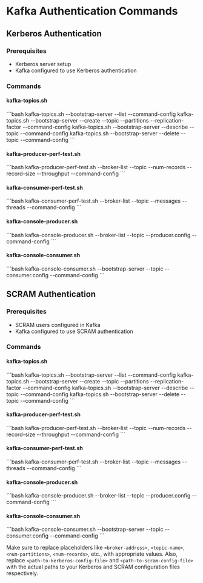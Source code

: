 # Kafka Authentication Commands

## Kerberos Authentication

### Prerequisites
- Kerberos server setup
- Kafka configured to use Kerberos authentication

### Commands

#### kafka-topics.sh

\```bash
kafka-topics.sh --bootstrap-server <broker-address> --list --command-config <path-to-kerberos-config-file>
kafka-topics.sh --bootstrap-server <broker-address> --create --topic <topic-name> --partitions <num-partitions> --replication-factor <replication-factor> --command-config <path-to-kerberos-config-file>
kafka-topics.sh --bootstrap-server <broker-address> --describe --topic <topic-name> --command-config <path-to-kerberos-config-file>
kafka-topics.sh --bootstrap-server <broker-address> --delete --topic <topic-name> --command-config <path-to-kerberos-config-file>
\```

#### kafka-producer-perf-test.sh

\```bash
kafka-producer-perf-test.sh --broker-list <broker-list> --topic <topic-name> --num-records <num-records> --record-size <record-size> --throughput <throughput> --command-config <path-to-kerberos-config-file>
\```

#### kafka-consumer-perf-test.sh

\```bash
kafka-consumer-perf-test.sh --broker-list <broker-list> --topic <topic-name> --messages <num-messages> --threads <num-threads> --command-config <path-to-kerberos-config-file>
\```

#### kafka-console-producer.sh

\```bash
kafka-console-producer.sh --broker-list <broker-address> --topic <topic-name> --producer.config <path-to-producer-properties-file> --command-config <path-to-kerberos-config-file>
\```

#### kafka-console-consumer.sh

\```bash
kafka-console-consumer.sh --bootstrap-server <broker-address> --topic <topic-name> --consumer.config <path-to-consumer-properties-file> --command-config <path-to-kerberos-config-file>
\```

## SCRAM Authentication

### Prerequisites
- SCRAM users configured in Kafka
- Kafka configured to use SCRAM authentication

### Commands

#### kafka-topics.sh

\```bash
kafka-topics.sh --bootstrap-server <broker-address> --list --command-config <path-to-scram-config-file>
kafka-topics.sh --bootstrap-server <broker-address> --create --topic <topic-name> --partitions <num-partitions> --replication-factor <replication-factor> --command-config <path-to-scram-config-file>
kafka-topics.sh --bootstrap-server <broker-address> --describe --topic <topic-name> --command-config <path-to-scram-config-file>
kafka-topics.sh --bootstrap-server <broker-address> --delete --topic <topic-name> --command-config <path-to-scram-config-file>
\```

#### kafka-producer-perf-test.sh

\```bash
kafka-producer-perf-test.sh --broker-list <broker-list> --topic <topic-name> --num-records <num-records> --record-size <record-size> --throughput <throughput> --command-config <path-to-scram-config-file>
\```

#### kafka-consumer-perf-test.sh

\```bash
kafka-consumer-perf-test.sh --broker-list <broker-list> --topic <topic-name> --messages <num-messages> --threads <num-threads> --command-config <path-to-scram-config-file>
\```

#### kafka-console-producer.sh

\```bash
kafka-console-producer.sh --broker-list <broker-address> --topic <topic-name> --producer.config <path-to-producer-properties-file> --command-config <path-to-scram-config-file>
\```

#### kafka-console-consumer.sh

\```bash
kafka-console-consumer.sh --bootstrap-server <broker-address> --topic <topic-name> --consumer.config <path-to-consumer-properties-file> --command-config <path-to-scram-config-file>
\```

Make sure to replace placeholders like `<broker-address>`, `<topic-name>`, `<num-partitions>`, `<num-records>`, etc., with appropriate values. Also, replace `<path-to-kerberos-config-file>` and `<path-to-scram-config-file>` with the actual paths to your Kerberos and SCRAM configuration files respectively.
